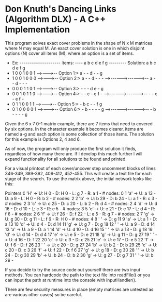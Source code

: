 # Don Knuth's Dancing Links (Algorithm DLX) - A C++ Implementation

This program solves exact cover problems in the shape of N x M matrices where N may equal M. An exact cover solution is one in which disjoint options (N) cover all items (M), where an option is a set of items.

- Ex: --------------------- Items: ---- a b c d e f g --------- Solution: a b c d e f g
- 1 0 0 1 0 0 1 -->--->-- Option 1:> a - - d - - g
- 1 0 0 1 0 0 0 -->--->-- Option 2:> a - - d - - - -->------>------>-- a - - d - - -
- 0 0 0 1 1 0 1 -->--->-- Option 3:> - - - d e - g
- 0 0 1 0 1 1 0 -->--->-- Option 4:> - - c - e f - -->------>------>-- - - c - e f -
- 0 1 1 0 0 1 1 -->--->-- Option 5:> - b c - - f g
- 0 1 0 0 0 0 1 -->--->-- Option 6:> - b - - - - g -->------>------>-- - b - - - - g

Given the 6 x 7 0-1 matrix example, there are 7 items that need to covered by six options. In the character example it becomes clearer, items are named a-g and each option is some collection of those items. The solution for this example is Options 2, 4 and 6.

As of now, the program will only produce the first solution it finds, regardless of how many there are. If I develop this much further I will expand functionality for all solutions to be found and printed.

For a visual printout of each cover/uncover step uncomment blocks of lines 346-349, 389-392, 409-412, 452-455. This will create a text file for each stage of the search. To use the matrix above, the initial network looks like this:

Pointers
0  'H' -> U: H 0 - D: H 0 - L: g 7 - R: a 1 - # nodes: 0
1  'a' -> U: a 13 - D: a 9 - L: H 0 - R: b 2 - # nodes: 2
2  'b' -> U: b 29 - D: b 24 - L: a 1 - R: c 3 - # nodes: 2
3  'c' -> U: c 25 - D: c 20 - L: b 2 - R: d 4 - # nodes: 2
4  'd' -> U: d 16 - D: d 10 - L: c 3 - R: e 5 - # nodes: 3
5  'e' -> U: e 21 - D: e 17 - L: d 4 - R: f 6 - # nodes: 2
6  'f' -> U: f 26 - D: f 22 - L: e 5 - R: g 7 - # nodes: 2
7  'g' -> U: g 30 - D: g 11 - L: f 6 - R: H 0 - # nodes: 4
8  ' ' -> D: g 11
9  'a' -> U: a 1 - D: a 13
10 'd' -> U: d 4 - D: d 14
11 'g' -> U: g 7 - D: g 18
12 ' ' -> U: a 9 - D: d 14
13 'a' -> U: a 9 - D: a 1
14 'd' -> U: d 10 - D: d 16
15 ' ' -> U: a 13 - D: g 18
16 'd' -> U: d 14 - D: d 4
17 'e' -> U: e 5 - D: e 21
18 'g' -> U: g 11 - D: g 27
19 ' ' -> U: d 16 - D: f 22
20 'c' -> U: c 3 - D: c 25
21 'e' -> U: e 17 - D: e 5
22 'f' -> U: f 6 - D: f 26
23 ' ' -> U: c 20 - D: g 27
24 'b' -> U: b 2 - D: b 29
25 'c' -> U: c 20 - D: c 3
26 'f' -> U: f 22 - D: f 6
27 'g' -> U: g 18 - D: g 30
28 ' ' -> U: b 24 - D: g 30
29 'b' -> U: b 24 - D: b 2
30 'g' -> U: g 27 - D: g 7
31 ' ' -> U: b 29 -

If you decide to try the source code out yourself there are two input methods. You can hardcode the path to the text file into readFile() or you can input the path at runtime into the console with inputHandler().

There are few security measures in place (empty matrices are untested as are various other cases) so be careful.
